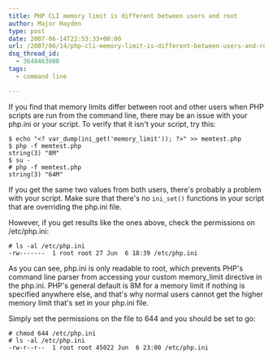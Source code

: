 ```yaml
---
title: PHP CLI memory limit is different between users and root
author: Major Hayden
type: post
date: 2007-06-14T22:53:33+00:00
url: /2007/06/14/php-cli-memory-limit-is-different-between-users-and-root/
dsq_thread_id:
  - 3648463080
tags:
  - command line

---
```

If you find that memory limits differ between root and other users when PHP scripts are run from the command line, there may be an issue with your php.ini or your script. To verify that it isn't your script, try this:

```
$ echo "<? var_dump(ini_get('memory_limit')); ?>" >> memtest.php
$ php -f memtest.php
string(3) "8M"
$ su -
# php -f memtest.php
string(3) "64M"
```

If you get the same two values from both users, there's probably a problem with your script. Make sure that there's no `ini_set()` functions in your script that are overriding the php.ini file.

However, if you get results like the ones above, check the permissions on /etc/php.ini:

```
# ls -al /etc/php.ini
-rw-------  1 root root 27 Jun  6 18:39 /etc/php.ini
```

As you can see, php.ini is only readable to root, which prevents PHP's command line parser from accessing your custom memory_limit directive in the php.ini. PHP's general default is 8M for a memory limit if nothing is specified anywhere else, and that's why normal users cannot get the higher memory limit that's set in your php.ini file.

Simply set the permissions on the file to 644 and you should be set to go:

```
# chmod 644 /etc/php.ini
# ls -al /etc/php.ini
-rw-r--r--  1 root root 45022 Jun  6 23:00 /etc/php.ini
```

